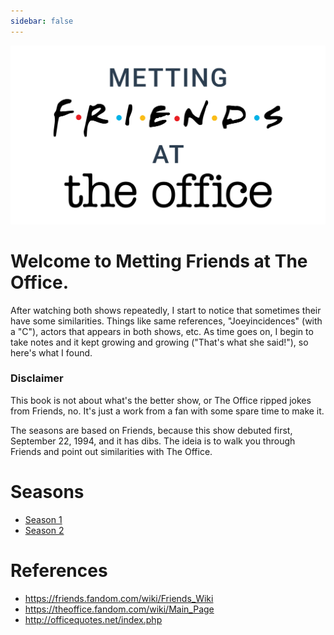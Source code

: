 ```yaml
---
sidebar: false
---
```


![Metting Friends at The Office](./img/logo.svg)

# Welcome to Metting Friends at The Office.

After watching both shows repeatedly, I start to notice that sometimes their
have some similarities. Things like same references, "Joeyincidences" (with a "C"),
actors that appears in both shows, etc. As time goes on, I begin to take notes
and it kept growing and growing ("That's what she said!"), so here's what I found.

### Disclaimer

This book is not about what's the better show, or The Office ripped jokes from
Friends, no. It's just a work from a fan with some spare time to make it.

The seasons are based on Friends, because this show debuted first, September 22, 1994,
and it has dibs. The ideia is to walk you through Friends and point out
similarities with The Office.

# Seasons

- [Season 1](./season-1.md)
- [Season 2](./season-2.md)

# References

- <https://friends.fandom.com/wiki/Friends_Wiki>
- <https://theoffice.fandom.com/wiki/Main_Page>
- <http://officequotes.net/index.php>
